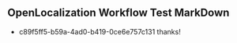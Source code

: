 ## OpenLocalization Workflow Test MarkDown
* c89f5ff5-b59a-4ad0-b419-0ce6e757c131 thanks!

<!--HONumber=Aug16_HO3-->


